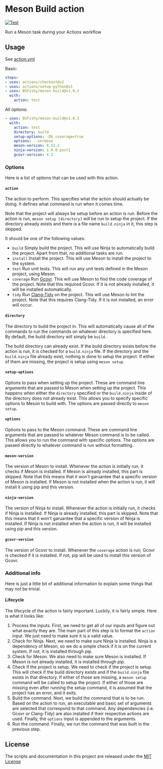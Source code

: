 # Meson Build action
[![Test](https://github.com/BSFishy/meson-build/workflows/Test/badge.svg)](https://github.com/BSFishy/meson-build/actions)

Run a Meson task during your Actions workflow

## Usage
See [action.yml](action.yml)

Basic:
```yaml
steps:
- uses: actions/checkout@v2
- uses: actions/setup-python@v1
- uses: BSFishy/meson-build@v1.0.3
  with:
    action: test
```

All options:
```yaml
- uses: BSFishy/meson-build@v1.0.3
  with:
    action: test
    directory: build
    setup-options: -Db_coverage=true
    options: --verbose
    meson-version: 0.53.2
    ninja-version: 1.9.0.post1
    gcovr-version: 4.2
```

### Options
Here is a list of options that can be used with this action.

#### `action`
The action to perform.
This specifies what the action should actually be doing.
It defines what command is run when it comes time.

Note that the project will always be setup before an action is run.
Before the action is run, `meson setup [directory]` will be run to setup the project.
If the directory already exists and there is a file name `build.ninja` in it, this step is skipped.

It should be one of the following values:
 - `build`
  Simply build the project. This will use Ninja to automatically build the project. Apart from that, no additional tasks are run.
 - `install`
  Install the project. This will use Meson to install the project to the system.
 - `test`
  Run unit tests. This will run any unit tests defined in the Meson project, using Meson.
 - `coverage`
  Run [Gcovr](https://gcovr.com/en/stable/). This will use Meson to find the code coverage of the project.
  Note that this required Gcovr. If it is not already installed, it will be installed automatically.
 - `tidy`
  Run [Clang-Tidy](https://clang.llvm.org/extra/clang-tidy/) on the project. This will use Meson to lint the project.
  Note that this requires Clang-Tidy. If it is not installed, an error will occur.

#### `directory`
The directory to build the project in.
This will automatically cause all of the commands to run the commands on whatever directory is specified here.
By default, the build directory will simply be `build`.

The build directory can already exist.
If the build directory exists before the action is run, it is checked for a `build.ninja` file.
If the directory and the `build.ninja` file already exist, nothing is done to setup the project.
If either of them are missing, the project is setup using `meson setup`.

#### `setup-options`
Options to pass when setting up the project.
These are command line arguments that are passed to Meson when setting up the project.
This happens when either the `directory` specified or the `build.ninja` inside of the directory does not already exist.
This allows you to specify specific options to Meson to build with.
The options are passed directly to `meson setup`.

#### `options`
Options to pass to the Meson command.
These are command line arguments that are passed to whatever Meson command is to be called.
This allows you to run the command with specific options.
The options are passed directly to whatever command is run without formatting.

#### `meson-version`
The version of Meson to install.
Whenever the action is initially run, it checks if Meson is installed.
If Meson is already installed, this part is skipped.
Note that this means that it won't garuantee that a specific version of Meson is installed.
If Meson is not installed when the action is run, it will install it using pip and this version.

#### `ninja-version`
The version of Ninja to install.
Whenever the action is initially run, it checks if Ninja is installed.
If Ninja is already installed, this part is skipped.
Note that this means that it won't garuantee that a specific version of Ninja is installed.
If Ninja is not installed when the action is run, it will be installed using pip and this version.

#### `gcovr-version`
The version of Gcovr to install.
Whenever the `coverage` action is run, Gcovr is checked if it is installed.
If not, pip will be used to install this version of Gcovr.

### Additional info
Here is just a little bit of additional information to explain some things that may not be trivial.

#### Lifecycle
The lifecycle of the action is fairly important.
Luckily, it is fairly simple.
Here is what it looks like:

 1. Process the inputs.
  First, we need to get all of our inputs and figure out what exactly they are. The main part of this step is to format the `action` input. We just need to make sure it is a valid value.
 2. Check for Ninja.
  Next, we need to make sure Ninja is installed. Ninja is a dependency of Meson, so we do a simple check if it is on the current system. If not, it is installed through pip.
 3. Check for Meson.
  We also need to make sure Meson is installed. If Meson is not already installed, it is installed through pip.
 4. Check if the project is setup.
  We need to check if the project is setup. This will check if the build directory exists and if the `build.ninja` file exists in that directory. If either of those are missing, a `meson setup` command will be called to setup the project. If either of those are missing even after running the setup command, it is assumed that the project has an error, and it exits.
 5. Build the command.
  Next, we build the command that is to be run. Based on the action to run, an executable and basic set of arguments are selected that correspond to that command. Any dependencies (i.e. Gcovr or Clang-Tidy) are also installed if their respective actions are used. Finally, the `options` input is appended to the arguments.
 6. Run the command.
  Finally, we run the command that was built in the previous step.

## License

The scripts and documentation in this project are released under the [MIT License](LICENSE)
